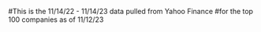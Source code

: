 #This is the 11/14/22 - 11/14/23 data pulled from Yahoo Finance
#for the top 100 companies as of 11/12/23
